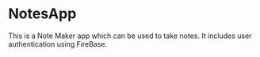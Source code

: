 # NotesApp
This is a Note Maker app which can be used to take notes.
It includes user authentication using FireBase.
